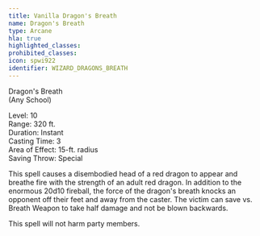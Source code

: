 ```yaml
---
title: Vanilla Dragon's Breath
name: Dragon's Breath
type: Arcane
hla: true
highlighted_classes: 
prohibited_classes: 
icon: spwi922
identifier: WIZARD_DRAGONS_BREATH
---
```

Dragon's Breath  
(Any School)  
  
Level: 10  
Range: 320 ft.  
Duration: Instant  
Casting Time: 3  
Area of Effect: 15-ft. radius  
Saving Throw: Special  
  
This spell causes a disembodied head of a red dragon to appear and breathe fire with the strength of an adult red dragon. In addition to the enormous 20d10 fireball, the force of the dragon's breath knocks an opponent off their feet and away from the caster. The victim can save vs. Breath Weapon to take half damage and not be blown backwards.   
  
This spell will not harm party members.  
